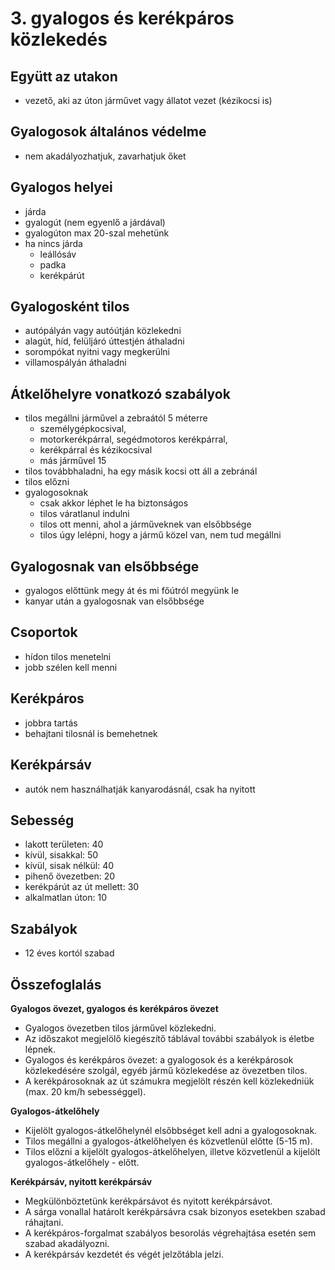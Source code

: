 # 3. gyalogos és kerékpáros közlekedés

## Együtt az utakon

- vezető, aki az úton járművet vagy állatot vezet (kézikocsi is)

## Gyalogosok általános védelme

- nem akadályozhatjuk, zavarhatjuk őket

## Gyalogos helyei

- járda
- gyalogút (nem egyenlő a járdával)
- gyalogúton max 20-szal mehetünk
- ha nincs járda
  - leállósáv
  - padka
  - kerékpárút

## Gyalogosként tilos

- autópályán vagy autóútján közlekedni
- alagút, híd, felüljáró úttestjén áthaladni
- sorompókat nyitni vagy megkerülni
- villamospályán áthaladni

## Átkelőhelyre vonatkozó szabályok

- tilos megállni járművel a zebraától 5 méterre
  - személygépkocsival,
  - motorkerékpárral, segédmotoros kerékpárral,
  - kerékpárral és kézikocsival
  - más járművel 15
- tilos továbbhaladni, ha egy másik kocsi ott áll a zebránál
- tilos előzni
- gyalogosoknak
  - csak akkor léphet le ha biztonságos
  - tilos váratlanul indulni
  - tilos ott menni, ahol a járműveknek van elsőbbsége
  - tilos úgy lelépni, hogy a jármű közel van, nem tud megállni

## Gyalogosnak van elsőbbsége

- gyalogos előttünk megy át és mi főútról megyünk le
- kanyar után a gyalogosnak van elsőbbsége

## Csoportok

- hídon tilos menetelni
- jobb szélen kell menni

## Kerékpáros

- jobbra tartás
- behajtani tilosnál is bemehetnek

## Kerékpársáv

- autók nem használhatják kanyarodásnál, csak ha nyitott

## Sebesség

- lakott területen: 40
- kívül, sisakkal: 50
- kívül, sisak nélkül: 40
- pihenő övezetben: 20
- kerékpárút az út mellett: 30
- alkalmatlan úton: 10

## Szabályok

- 12 éves kortól szabad

## Összefoglalás

**Gyalogos övezet, gyalogos és kerékpáros övezet**
- Gyalogos övezetben tilos járművel közlekedni.
- Az időszakot megjelölő kiegészítő táblával további szabályok is életbe lépnek.
- Gyalogos és kerékpáros övezet: a gyalogosok és a kerékpárosok közlekedésére szolgál, egyéb jármű közlekedése az övezetben tilos.
- A kerékpárosoknak az út számukra megjelölt részén kell közlekedniük (max. 20 km/h sebességgel).

**Gyalogos-átkelőhely**
- Kijelölt gyalogos-átkelőhelynél elsőbbséget kell adni a gyalogosoknak.
- Tilos megállni a gyalogos-átkelőhelyen és közvetlenül előtte (5-15 m).
- Tilos előzni a kijelölt gyalogos-átkelőhelyen, illetve közvetlenül a kijelölt gyalogos-átkelőhely - előtt.

**Kerékpársáv, nyitott kerékpársáv**
- Megkülönböztetünk kerékpársávot és nyitott kerékpársávot.
- A sárga vonallal határolt kerékpársávra csak bizonyos esetekben szabad ráhajtani.
- A kerékpáros-forgalmat szabályos besorolás végrehajtása esetén sem szabad akadályozni.
- A kerékpársáv kezdetét és végét jelzőtábla jelzi.
